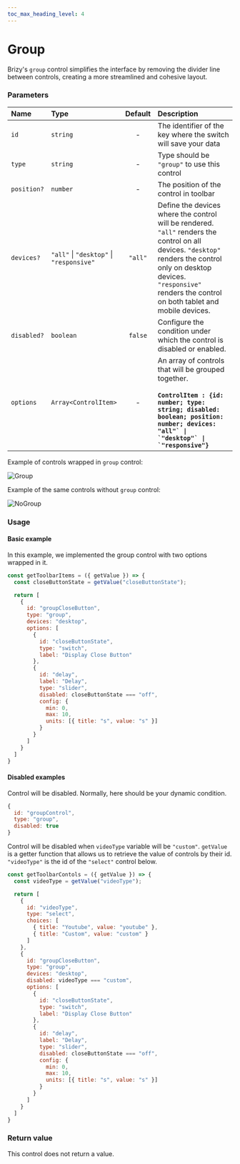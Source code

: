```yaml
---
toc_max_heading_level: 4
---
```


# Group

Brizy's `group` control simplifies the interface by removing the divider line between controls, creating a more
streamlined
and cohesive layout.

### Parameters

| Name        | Type                                     | Default | Description                                                                                                                                                                                                                       |
|:------------|:-----------------------------------------|:-------:|:----------------------------------------------------------------------------------------------------------------------------------------------------------------------------------------------------------------------------------|
| `id`        | `string`                                 |    -    | The identifier of the key where the switch will save your data                                                                                                                                                                    |
| `type`      | `string`                                 |    -    | Type should be `"group"` to use this control                                                                                                                                                                                      |
| `position?` | `number`                                 |    -    | The position of the control in toolbar                                                                                                                                                                                            |
| `devices?`  | `"all"` \| `"desktop"` \| `"responsive"` | `"all"` | Define the devices where the control will be rendered. `"all"` renders the control on all devices. `"desktop"` renders the control only on desktop devices. `"responsive"` renders the control on both tablet and mobile devices. |
| `disabled?` | `boolean`                                | `false` | Configure the condition under which the control is disabled or enabled.                                                                                                                                                           |
| `options`   | `Array<ControlItem>`                     |    -    | An array of controls that will be grouped together.  <br/><br/> **```ControlItem : {id: number; type: string; disabled: boolean; position: number; devices: "all"` \| `"desktop"` \| `"responsive"}```**                          |

Example of controls wrapped in `group` control:

![Group](/img/group-controls/grouped-controls.png)

Example of the same controls without `group` control:

![NoGroup](/img/group-controls/no-grouped-controls.png)

### Usage

#### Basic example

In this example, we implemented the group control with two options wrapped in it.

```js
const getToolbarItems = ({ getValue }) => {
  const closeButtonState = getValue("closeButtonState");

  return [
    {
      id: "groupCloseButton",
      type: "group",
      devices: "desktop",
      options: [
        {
          id: "closeButtonState",
          type: "switch",
          label: "Display Close Button"
        },
        {
          id: "delay",
          label: "Delay",
          type: "slider",
          disabled: closeButtonState === "off",
          config: {
            min: 0,
            max: 10,
            units: [{ title: "s", value: "s" }]
          }
        }
      ]
    }
  ]
}
```

#### Disabled examples

Control will be disabled. Normally, here should be your dynamic condition.

```js
{
  id: "groupControl", 
  type: "group",
  disabled: true
}
```

Control will be disabled when `videoType` variable will be `"custom"`.
`getValue` is a getter function that allows us to retrieve the value of controls by their id.
`"videoType"` is the id of the `"select"` control below.

```js
const getToolbarContols = ({ getValue }) => {
  const videoType = getValue("videoType");

  return [
    {
      id: "videoType",
      type: "select",
      choices: [
        { title: "Youtube", value: "youtube" },
        { title: "Custom", value: "custom" }
      ]
    },
    {
      id: "groupCloseButton",
      type: "group",
      devices: "desktop",
      disabled: videoType === "custom",
      options: [
        {
          id: "closeButtonState",
          type: "switch",
          label: "Display Close Button"
        },
        {
          id: "delay",
          label: "Delay",
          type: "slider",
          disabled: closeButtonState === "off",
          config: {
            min: 0,
            max: 10,
            units: [{ title: "s", value: "s" }]
          }
        }
      ]
    }
  ]
}
```



### Return value
This control does not return a value.
